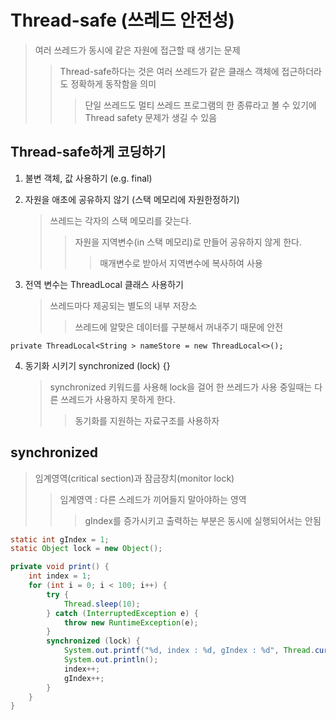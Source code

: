 # Thread-safe (쓰레드 안전성)

> 여러 쓰레드가 동시에 같은 자원에 접근할 때 생기는 문제
>
> > Thread-safe하다는 것은 여러 쓰레드가 같은 클래스 객체에 접근하더라도 정확하게 동작함을 의미
> >
> > > 단일 쓰레드도 멀티 쓰레드 프로그램의 한 종류라고 볼 수 있기에 Thread safety 문제가 생길 수 있음

## Thread-safe하게 코딩하기

1. 불변 객체, 값 사용하기 (e.g. final)

2. 자원을 애초에 공유하지 않기 (스택 메모리에 자원한정하기)

   > 쓰레드는 각자의 스택 메모리를 갖는다.
   >
   > > 자원을 지역변수(in 스택 메모리)로 만들어 공유하지 않게 한다.
   > >
   > > > 매개변수로 받아서 지역변수에 복사하여 사용

3. 전역 변수는 ThreadLocal 클래스 사용하기
   > 쓰레드마다 제공되는 별도의 내부 저장소
   >
   > > 쓰레드에 알맞은 데이터를 구분해서 꺼내주기 때문에 안전

```
private ThreadLocal<String > nameStore = new ThreadLocal<>();
```

4. 동기화 시키기 synchronized (lock) {}
   > synchronized 키워드를 사용해 lock을 걸어 한 쓰레드가 사용 중일때는 다른 쓰레드가 사용하지 못하게 한다.
   >
   > > 동기화를 지원하는 자료구조를 사용하자

## synchronized

> 임계영역(critical section)과 잠금장치(monitor lock)
>
> > 임계영역 : 다른 스레드가 끼어들지 말아야하는 영역
> >
> > > gIndex를 증가시키고 출력하는 부분은 동시에 실행되어서는 안됨

```java
static int gIndex = 1;
static Object lock = new Object();

private void print() {
    int index = 1;
    for (int i = 0; i < 100; i++) {
        try {
            Thread.sleep(10);
        } catch (InterruptedException e) {
            throw new RuntimeException(e);
        }
        synchronized (lock) {
            System.out.printf("%d, index : %d, gIndex : %d", Thread.currentThread().getId(), index, gIndex);
            System.out.println();
            index++;
            gIndex++;
        }
    }
}
```
